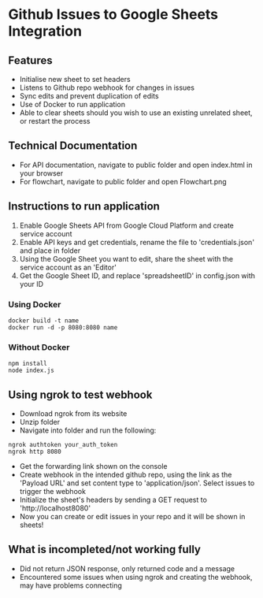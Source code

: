 # Github Issues to Google Sheets Integration

## Features

- Initialise new sheet to set headers
- Listens to Github repo webhook for changes in issues
- Sync edits and prevent duplication of edits
- Use of Docker to run application
- Able to clear sheets should you wish to use an existing unrelated sheet, or restart the process

## Technical Documentation

- For API documentation, navigate to public folder and open index.html in your browser
- For flowchart, navigate to public folder and open Flowchart.png

## Instructions to run application

1. Enable Google Sheets API from Google Cloud Platform and create service account
2. Enable API keys and get credentials, rename the file to 'credentials.json' and place in folder
3. Using the Google Sheet you want to edit, share the sheet with the service account as an 'Editor'
4. Get the Google Sheet ID, and replace 'spreadsheetID' in config.json with your ID

### Using Docker

```
docker build -t name
docker run -d -p 8080:8080 name
```

### Without Docker

```
npm install
node index.js
```

## Using ngrok to test webhook

- Download ngrok from its website
- Unzip folder
- Navigate into folder and run the following:

```
ngrok authtoken your_auth_token
ngrok http 8080
```

- Get the forwarding link shown on the console
- Create webhook in the intended github repo, using the link as the 'Payload URL' and set content type to 'application/json'. Select issues to trigger the webhook
- Initialize the sheet's headers by sending a GET request to 'http://localhost8080'
- Now you can create or edit issues in your repo and it will be shown in sheets!

## What is incompleted/not working fully

- Did not return JSON response, only returned code and a message
- Encountered some issues when using ngrok and creating the webhook, may have problems connecting
